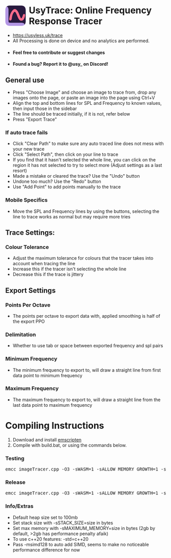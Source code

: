 <h1 style="display: flex; align-items: center; column-gap: 10px;"><img src="https://github.com/usyless/UsyTrace/blob/main/src/assets/icon64.png?raw=true" alt="logo">UsyTrace: Online Frequency Response Tracer</h1>

- https://usyless.uk/trace
- All Processing is done on device and no analytics are performed. 
- #### Feel free to contribute or suggest changes
- #### Found a bug? Report it to @usy_ on Discord!

## General use
- Press "Choose Image" and choose an image to trace from, drop any images onto the page, or paste an image into the page using Ctrl+V
- Align the top and bottom lines for SPL and Frequency to known values, then input those in the sidebar
- The line should be traced initially, if it is not, refer below
- Press "Export Trace"

### If auto trace fails
- Click "Clear Path" to make sure any auto traced line does not mess with your new trace
- Click "Select Path", then click on your line to trace
- If you find that it hasn't selected the whole line, you can click on the region it has not selected to try to select more (Adjust settings as a last resort)
- Made a mistake or cleared the trace? Use the "Undo" button
- Undone too much? Use the "Redo" button
- Use "Add Point" to add points manually to the trace

### Mobile Specifics
- Move the SPL and Frequency lines by using the buttons, selecting the line to trace works as normal but may require more tries

## Trace Settings:
### Colour Tolerance
- Adjust the maximum tolerance for colours that the tracer takes into account when tracing the line
- Increase this if the tracer isn't selecting the whole line
- Decrease this if the trace is jittery

## Export Settings
### Points Per Octave
- The points per octave to export data with, applied smoothing is half of the export PPO
### Delimitation
- Whether to use tab or space between exported frequency and spl pairs
### Minimum Frequency
- The minimum frequency to export to, will draw a straight line from first data point to minimum frequency
### Maximum Frequency
- The maximum frequency to export to, will draw a straight line from the last data point to maximum frequency

# Compiling Instructions
1. Download and install [emscripten](https://emscripten.org/)
2. Compile with build.bat, or using the commands below.
 ### Testing
<pre>emcc imageTracer.cpp -O3 -sWASM=1 -sALLOW_MEMORY_GROWTH=1 -sEXPORTED_RUNTIME_METHODS=cwrap -sASSERTIONS=1 -sNO_DISABLE_EXCEPTION_CATCHING -fno-rtti -flto -sENVIRONMENT=worker -sINITIAL_HEAP=104857600 -sFILESYSTEM=0</pre>
### Release
<pre>emcc imageTracer.cpp -O3 -sWASM=1 -sALLOW_MEMORY_GROWTH=1 -sEXPORTED_RUNTIME_METHODS=cwrap -sINITIAL_HEAP=104857600 -sASSERTIONS=0 -fno-exceptions -flto -fno-rtti -sENVIRONMENT=worker -sFILESYSTEM=0</pre>

### Info/Extras
- Default heap size set to 100mb
- Set stack size with -sSTACK_SIZE=size in bytes
- Set max memory with -sMAXIMUM_MEMORY=size in bytes (2gb by default, >2gb has performance penalty afaik)
- To use c++20 features: -std=c++20
- Pass -msimd128 to auto add SIMD, seems to make no noticeable performance difference for now